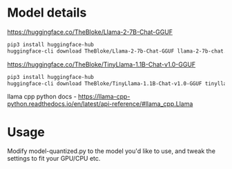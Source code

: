 
# Model details 

https://huggingface.co/TheBloke/Llama-2-7B-Chat-GGUF
```bash
pip3 install huggingface-hub
huggingface-cli download TheBloke/Llama-2-7b-Chat-GGUF llama-2-7b-chat.Q4_K_M.gguf --local-dir . --local-dir-use-symlinks False
```

https://huggingface.co/TheBloke/TinyLlama-1.1B-Chat-v1.0-GGUF
```bash
pip3 install huggingface-hub
huggingface-cli download TheBloke/TinyLlama-1.1B-Chat-v1.0-GGUF tinyllama-1.1b-chat-v1.0.Q4_K_M.gguf --local-dir . --local-dir-use-symlinks False
```

llama cpp python docs - https://llama-cpp-python.readthedocs.io/en/latest/api-reference/#llama_cpp.Llama

# Usage

Modify model-quantized.py to the model you'd like to use, and tweak the settings to fit your GPU/CPU etc.